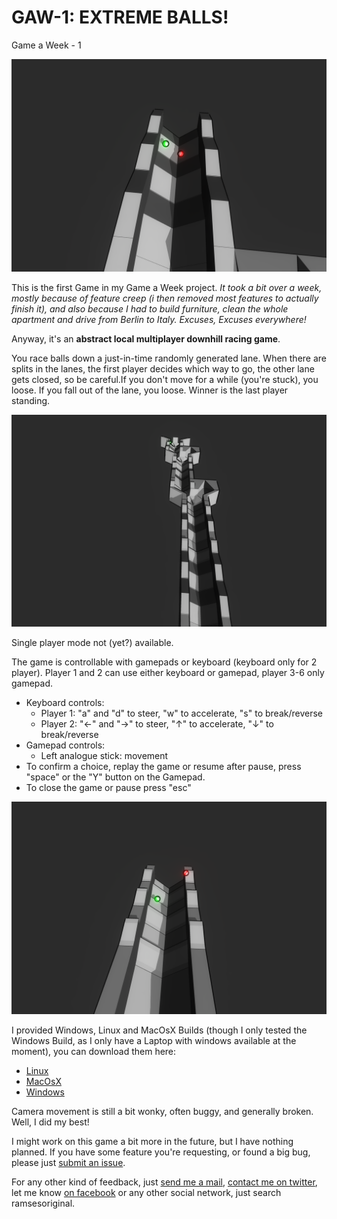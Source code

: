 GAW-1:  EXTREME BALLS!
=====

Game a Week - 1 

![Sample Game Screenshot](https://raw.githubusercontent.com/ramsesoriginal/GAW-1/master/Screenshot/Screenshot2014-16-8--13-51-09.png)

This is the first Game in my Game a Week project.
*It took a bit over a week, mostly because of feature creep (i then removed most features to actually finish it), and also because I had to build furniture, clean the whole apartment and drive from Berlin to Italy. Excuses, Excuses everywhere!*

Anyway, it's an **abstract local multiplayer downhill racing game**.

You race balls down a just-in-time randomly generated lane. When there are splits in the lanes, the first player decides which way to go, the other lane gets closed, so be careful.If you don't move for a while (you're stuck), you loose. If you fall out of the lane, you loose. Winner is the last player standing.

![Generated Lane](https://raw.githubusercontent.com/ramsesoriginal/GAW-1/master/Screenshot/Screenshot2014-16-8--13-51-20.png)

Single player mode not (yet?) available.

The game is controllable with gamepads or keyboard (keyboard only for 2 player).
Player 1 and 2 can use either keyboard or gamepad, player 3-6 only gamepad.

  * Keyboard controls:
      * Player 1: "a" and "d" to steer, "w" to accelerate, "s" to break/reverse
      * Player 2: "←" and "→" to steer, "↑" to accelerate, "↓" to break/reverse
  * Gamepad controls:
    * Left analogue stick: movement
  * To confirm a choice, replay the game or resume after pause, press "space" or the "Y" button on the Gamepad.
  * To close the game or pause press "esc"

![Game Screenshot](https://raw.githubusercontent.com/ramsesoriginal/GAW-1/master/Screenshot/Screenshot2014-16-8--13-52-14.png)

I provided Windows, Linux and MacOsX Builds (though I only tested the Windows Build, as I only have a Laptop with windows available at the moment), you can download them here:
  * [Linux](https://github.com/ramsesoriginal/GAW-1/raw/master/Builds/Linux.zip)
  * [MacOsX](https://github.com/ramsesoriginal/GAW-1/raw/master/Builds/MacOsX.zip)
  * [Windows](https://github.com/ramsesoriginal/GAW-1/raw/master/Builds/Windows.zip)

Camera movement is still a bit wonky, often buggy, and generally broken. Well, I did my best!

I might work on this game a bit more in the future, but I have nothing planned. If you have some feature you're requesting, or found a big bug, please just [submit an issue](https://github.com/ramsesoriginal/GAW-1/issues).

For any other kind of feedback, just [send me a mail](mailto://ramsesoriginal+gaw1@gmail.com), [contact me on twitter](https://twitter.com/ramsesoriginal), let me know [on facebook](https://www.facebook.com/ramsesoriginal) or any other social network, just search ramsesoriginal.
